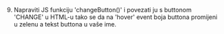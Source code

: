 09)	Napraviti JS funkciju 'changeButton()' i povezati ju s buttonom 'CHANGE' u HTML-u tako se da na 'hover' event boja buttona promijeni u zelenu a tekst buttona u vaše ime.
